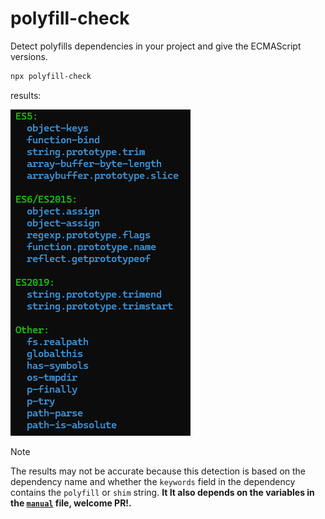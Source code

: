 # polyfill-check

Detect polyfills dependencies in your project and give the ECMAScript versions.

```bash
npx polyfill-check
```

results:

![view](/assets/view.webp)

> [!NOTE]
> The results may not be accurate because this detection is based on the dependency name and whether the `keywords` field in the dependency contains the `polyfill` or `shim` string. **It It also depends on the variables in the [`manual`](/src/manual.ts) file, welcome PR!.**
